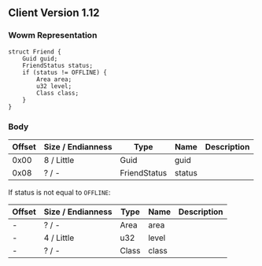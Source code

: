 ## Client Version 1.12

### Wowm Representation
```rust,ignore
struct Friend {
    Guid guid;    
    FriendStatus status;    
    if (status != OFFLINE) {        
        Area area;        
        u32 level;        
        Class class;        
    }    
}
```
### Body
| Offset | Size / Endianness | Type | Name | Description |
| ------ | ----------------- | ---- | ---- | ----------- |
| 0x00 | 8 / Little | Guid | guid |  |
| 0x08 | ? / - | FriendStatus | status |  |

If status is not equal to `OFFLINE`:

| Offset | Size / Endianness | Type | Name | Description |
| ------ | ----------------- | ---- | ---- | ----------- |
| - | ? / - | Area | area |  |
| - | 4 / Little | u32 | level |  |
| - | ? / - | Class | class |  |
